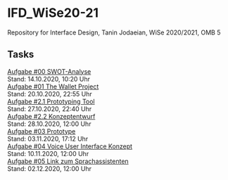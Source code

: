 # IFD_WiSe20-21
 Repository for Interface Design, Tanin Jodaeian, WiSe 2020/2021, OMB 5

## Tasks
<a href="https://github.com/taninjodaeian/IFD_WiSe20-21/tree/main/Aufgabe%200">Aufgabe #00 SWOT-Analyse</a>
<br>Stand: 14.10.2020, 10:20 Uhr
<br>
<a href="https://github.com/taninjodaeian/IFD_WiSe20-21/tree/main/Aufgabe%201">Aufgabe #01 The Wallet Project</a>
<br>Stand: 20.10.2020, 22:55 Uhr
<br>
<a href="https://github.com/taninjodaeian/IFD_WiSe20-21/blob/main/Aufgabe%202.1/Prototyping%20Tool.pdf">Aufgabe #2.1 Prototyping Tool</a>
<br>Stand: 27.10.2020, 22:40 Uhr
<br>
<a href="https://github.com/taninjodaeian/IFD_WiSe20-21/blob/main/Aufgabe%202.2/Konzeptentwürfe.pdf">Aufgabe #2.2 Konzeptentwurf</a>
<br>Stand: 28.10.2020, 12:00 Uhr
<br>
<a href="https://ga0vac.axshare.com">Aufgabe #03 Prototype</a>
<br>Stand: 03.11.2020, 17:12 Uhr
<br>
<a href="https://github.com/taninjodaeian/IFD_WiSe20-21/blob/main/Aufgabe%20%2304.pdf">Aufgabe #04 Voice User Interface Konzept</a>
<br>Stand: 10.11.2020, 12:00 Uhr
<br>
<a href="https://taninjodaeian.github.io/IFD-WiSe20-21/Aufgabe5/playground-artyom.html">Aufgabe #05 Link zum Sprachassistenten</a>
<br>Stand: 02.12.2020, 12:00 Uhr
